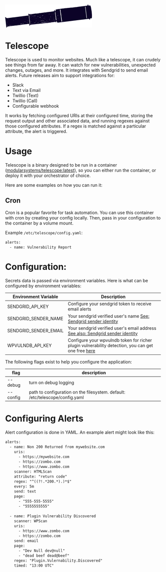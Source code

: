![](./telescope.png)

Telescope
===

Telescope is used to monitor websites. Much like a telescope, it can crudely see things from far away. It can watch for new vulnerabilities, unexpected changes, outages, and more. It integrates with Sendgrid to send email alerts. Future releases aim to support integrations for:

- Slack
- Text via Email
- Twillio (Text)
- Twillio (Call)
- Configurable webhook

It works by fetching configured URIs at their configured time, storing the request output and other associated data, and running regexes against those configured attributes.
If a regex is matched against a particular attribute, the alert is triggered.

# Usage

Telescope is a binary designed to be run in a container ([modularsystems/telescope:latest](https://hub.docker.com/r/modularsystems/telescope)), so you can either run the container, or deploy it with your orchestrator of choice.

Here are some examples on how you can run it:

## Cron

Cron is a popular favorite for task automation. You can use this container with cron by creating your config locally. Then, pass in your configuration to the container by a volume mount.

Example `/etc/telescope/config.yaml`:
```
alerts:
  - name: Vulnerability Report

```



# Configuration:

Secrets data is passed via environment variables. Here is what can be configured by environment variables:

|Environment Variable|Description|
|-|-|
|SENDGRID_API_KEY|Configure your sendgrid token to receive email alerts|
|SENDGRID_SENDER_NAME|Your sendgrid verified user's name [See: Sendgrid sender identity](https://sendgrid.com/docs/for-developers/sending-email/sender-identity/)|
|SENDGRID_SENDER_EMAIL|Your sendgrid verified user's email address  [See also: Sendgrid sender identity](https://sendgrid.com/docs/for-developers/sending-email/sender-identity/)|
|WPVULNDB_API_KEY|Configure your wpvulndb token for richer plugin vulnerability detection, you can get one free [here](https://wpvulndb.com/users/sign_up)|

The following flags exist to help you configure the application:

|flag|description|
|-|-|
|--debug|turn on debug logging|
|--config|path to configuration on the filesystem. default: /etc/telescope/config.yaml|

# Configuring Alerts

Alert configuration is done in YAML. An example alert might look like this:
```
alerts:
  - name: Non 200 Returned from mywebsite.com
    uris:
      - https://mywebsite.com
      - https://zombo.com
      - https://www.zombo.com
    scanner: HTMLScan
    attribute: "return code"
    regex: "^((?!.*200.*).)*$"
    every: 5m
    send: text
    page:
      - "555-555-5555"
      - "5555555555"

  - name: Plugin Vulnerability Discovered
    scanner: WPScan
    uris:
      - https://www.zombo.com
      - https://zombo.com
    send: email
    page:
      - "Dev Null dev@null"
      - "dead beef dead@beef"
    regex: "Plugin.Vulernability.Discovered"
    timed: "13:00 UTC"
```
